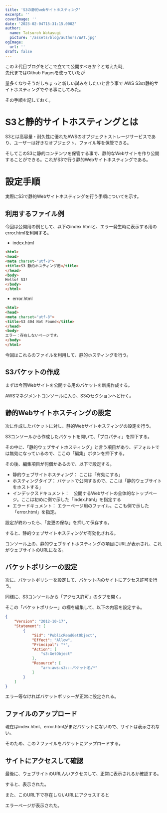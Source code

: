 ```yaml
---
title: 'S3の静的webサイトホスティング'
excerpt: ''
coverImage: ''
date: '2023-02-04T15:31:15.000Z'
author:
  name: Tatsuroh Wakasugi
  picture: '/assets/blog/authors/WAT.jpg'
ogImage:
  url: ''
draft: false
---
```


この３代目ブログをどこで立てて公開すべきか？と考えた時,  
先代まではGithub Pagesを使っていたが

量多くなりそうだしちょっと新しい試みをしたいと言う事で
AWS S3の静的サイトホスティングでやる事にしてみた。

その手順を記しておく。

# S3と静的サイトホスティングとは

S3とは高容量・耐久性に優れたAWSのオブジェクトストレージサービスであり、ユーザーは好きなオブジェクト、ファイル等を保管できる。

そしてこのS3に静的コンテンツを保管する事で、静的なWebサイトを作り公開することができる。これがS3で行う静的Webサイトホスティングである。

# 設定手順

実際にS3で静的Webサイトホスティングを行う手順についてを示す。

## 利用するファイル例

今回は公開用の例として、以下のindex.htmlと、エラー発生時に表示する用のerror.htmlを利用する。


- index.html

```html
<html>
<head>
<meta charset="utf-8">
<title>S3 静的ホスティング用</title>
</head>
<body>
Hello! S3!
</body>
</html>
```


- error.html

```html
<html>
<head>
<meta charset="utf-8">
<title>S3 404 Not Found</title>
</head>
<body>
エラー：存在しないページです。
</body>
</html>
```

今回はこれらのファイルを利用して、静的ホスティングを行う。


## S3バケットの作成

まずは今回Webサイトを公開する用のバケットを新規作成する。

AWSマネジメントコンソールに入り、S3のセクションへと行く。


## 静的Webサイトホスティングの設定

次に作成したバケットに対し、静的Webサイトホスティングの設定を行う。

S3コンソールから作成したバケットを開いて、「プロパティ」を押下する。

その中に、「静的ウェブサイトホスティング」と言う項目があり、デフォルトでは無効になっているので、ここの「編集」ボタンを押下する。

その後、編集項目が何個かあるので、以下で設定する。

- 静的ウェブサイトホスティング：  ここは「有効にする」
- ホスティングタイプ：  バケットで公開するので、ここは「静的ウェブサイトをホストする」
- インデックスドキュメント：　公開するWebサイトの全体的なトップページ。ここは初めに例で示した「index.html」を指定する
- エラードキュメント：  エラーページ用のファイル。ここも例で示した「error.html」を指定。

設定が終わったら、「変更の保存」を押して保存する。

すると、静的ウェブサイトホスティングが有効化される。

コンソール上の、静的ウェブサイトホスティングの項目にURLが表示され、これがウェブサイトのURLになる。

## バケットポリシーの設定

次に、バケットポリシーを設定して、バケット内のサイトにアクセス許可を行う。

同様に、S3コンソールから「アクセス許可」のタブを開く。

そこの「バケットポリシー」の欄を編集して、以下の内容を設定する。

```json
{
    "Version": "2012-10-17",
    "Statement": [
        {
            "Sid": "PublicReadGetObject",
            "Effect": "Allow",
            "Principal": "*",
            "Action": [
                "s3:GetObject"
            ],
            "Resource": [
                "arn:aws:s3:::バケット名/*"
            ]
        }
    ]
}
```

エラー等なければバケットポリシーが正常に設定される。

## ファイルのアップロード

現在はindex.html、error.htmlがまだバケットにないので、サイトは表示されない。

そのため、この２ファイルをバケットにアップロードする。

## サイトにアクセスして確認

最後に、ウェブサイトのURLんいアクセスして、正常に表示されるか確認する。

すると、表示された。

また、このURL下で存在しないURLにアクセスすると

エラーページが表示された。

